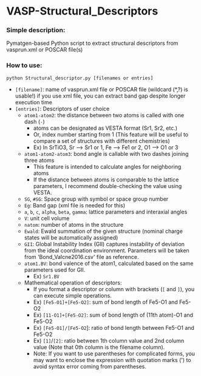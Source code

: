 # VASP-Structural_Descriptors

### Simple description:
Pymatgen-based Python script to extract structural descriptors from vasprun.xml or POSCAR file(s)

### How to use:
```
python Structural_descriptor.py [filenames or entries]
```
- `[filename]`: name of vasprun.xml file or POSCAR file (wildcard (*,?) is usable!)
    if you use xml file, you can extract band gap despite longer execution time
- `[entries]`: Descriptors of user choice
  - `atom1-atom2`: the distance between two atoms is called with one dash (`-`)
    - atoms can be designated as VESTA format (Sr1, Sr2, etc.)
    - Or, index number starting from 1 (This feature will be useful to compare a set of structures with different chemistries)
    - Ex) In SrTiO3, Sr --> Sr1 or 1, Fe --> Fe1 or 2, O1 --> O1 or 3
  - `atom1-atom2-atom3`: bond angle is callable with two dashes joining three atoms
    - This feature is intended to calculate angles for neighboring atoms
    - If the distance between atoms is comparable to the lattice parameters, I recommend double-checking the value using VESTA.
  - `SG`, `#SG`: Space group with symbol or space group number
  - `Eg`: Band gap (xml file is needed for this)
  - `a`, `b`, `c`, `alpha`, `beta`, `gamma`: lattice parameters and interaxial angles
  - `V`: unit cell volume
  - `natom`: number of atoms in the structure
  - `Ewald`: Ewald summation of the given structure (nominal charge states will be automatically assigned)
  - `GII`: Global Instability Index (GII) captures instability of deviation from the ideal coordination environment. Parameters will be taken from 'Bond_Valcne2016.csv' file as reference.
  - `atom1.BV`: bond valence of the atom1, calculated based on the same parameters used for GII. 
      - Ex) `Sr1.BV`
  - Mathematical operation of descriptors:
     - If you format a descriptor or column with brackets (`[` and `]`), you can execute simple operations.
     - Ex) `[Fe5-O1]+[Fe5-O2]`: sum of bond length of Fe5-O1 and Fe5-O2
     - Ex) `[11-O1]+[Fe5-O2]`: sum of bond length of (11th atom)-O1 and Fe5-O2
     - Ex) `[Fe5-O1]/[Fe5-O2`]: ratio of bond length between Fe5-O1 and Fe5-O2
     - Ex) `[1]`/`[2]`: ratio between 1th column value and 2nd column value
            (Note that 0th column is the filename column).
     - Note: If you want to use parentheses for complicated forms, you may want to enclose the expression with quotation marks (') to avoid syntax error coming from parentheses.
